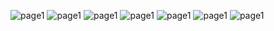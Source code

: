 ![page1]([http://url/to/img.png](https://github.com/antoinedang/Linear-Logistic-Regression/blob/main/writeup-1.png))
![page1]([http://url/to/img.png](https://github.com/antoinedang/Linear-Logistic-Regression/blob/main/writeup-2.png))
![page1]([http://url/to/img.png](https://github.com/antoinedang/Linear-Logistic-Regression/blob/main/writeup-3.png))
![page1]([http://url/to/img.png](https://github.com/antoinedang/Linear-Logistic-Regression/blob/main/writeup-4.png))
![page1]([http://url/to/img.png](https://github.com/antoinedang/Linear-Logistic-Regression/blob/main/writeup-5.png))
![page1]([http://url/to/img.png](https://github.com/antoinedang/Linear-Logistic-Regression/blob/main/writeup-6.png))
![page1]([http://url/to/img.png](https://github.com/antoinedang/Linear-Logistic-Regression/blob/main/writeup-7.png))
